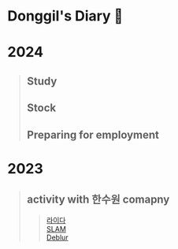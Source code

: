 # Donggil's Diary 👋

# 2024
> ## Study
> ## Stock
> ## Preparing for employment
# 2023
>    ## activity with 한수원 comapny<br/>
>>[      라이다](https://github.com/Donggil-You/Laidar.git)<br/>
>>[      SLAM](https://github.com/Donggil-You/ORBSLAM.git)<br/>
>>[      Deblur](https://github.com/Donggil-You/DeblurGAN.git)<br/>
<!--
**Donggil-You/Donggil-You** is a ✨ _special_ ✨ repository because its `README.md` (this file) appears on your GitHub profile.

Here are some ideas to get you started:

- 🔭 I’m currently working on ...
- 🌱 I’m currently learning ...
- 👯 I’m looking to collaborate on ...
- 🤔 I’m looking for help with ...
- 💬 Ask me about ...
- 📫 How to reach me: ...
- 😄 Pronouns: ...
- ⚡ Fun fact: ...
-->
